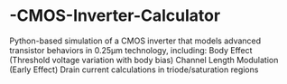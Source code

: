 # -CMOS-Inverter-Calculator
 Python-based simulation of a CMOS inverter that models advanced transistor behaviors in 0.25µm technology, including:  Body Effect (Threshold voltage variation with body bias)  Channel Length Modulation (Early Effect)  Drain current calculations in triode/saturation regions
